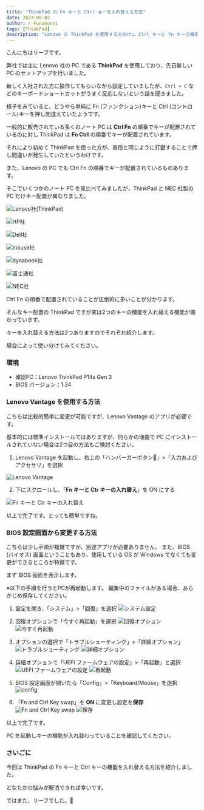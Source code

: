 ```yaml
---
title: "ThinkPad の Fn キーと Ctrl キーを入れ替える方法"
date: 2023-08-02
author: r-Funakoshi
tags: [ThinkPad]
description: "Lenovo の ThinkPad を使用する方向けに Ctrl キーと Fn キーの機能を入れ替える方法を紹介します。"
---
```


こんにちはリーフです。

弊社では主に Lenovo 社の PC である **ThinkPad** を使用しており、先日新しい PC のセットアップを行いました。

新しく入社された方に操作してもらいながら設定していましたが、`Ctrl + C` などのキーボードショートカットがうまく反応しないという話を聞きました。

様子をみていると、どうやら単純に Fn (ファンクション)キーと Ctrl (コントロール)キーを押し間違えていたようです。

一般的に販売されている多くのノート PC は **Ctrl Fn** の順番でキーが配置されているのに対し
ThinkPad は **Fn Ctrl** の順番でキーが配置されています。

それにより初めて ThinkPad を使った方が、普段と同じように打鍵することで押し間違いが発生していたというわけです。

また、Lenovo の PC でも Ctrl Fn の順番でキーが配置されているものあります。

そこでいくつかのノート PC を見比べてみましたが、ThinkPad と NEC 社製の PC だけキー配置が異なりました。

![Lenovo社(ThinkPad)](images/lenovo.png)

![HP社](images/hp.png "HP社")

![Dell社](images/dell.png "Dell社")

![mouse社](images/mouse.png "mouse社")

![dynabook社](images/dynabook.png "dynabook社")

![富士通社](images/fujitsu.png "富士通社")

![NEC社](images/nec.png "NEC社")

Ctrl Fn の順番で配置されていることが圧倒的に多いことが分かります。

そんなキー配置の ThinkPad ですが実は2つのキーの機能を入れ替える機能が備わっています。

キーを入れ替える方法は2つありますのでそれぞれ紹介します。

場合によって使い分けてみてください。

### 環境
- 確認PC：Lenovo ThinkPad P14s Gen 3
- BIOS バージョン：1.34

### Lenovo Vantage を使用する方法
こちらは比較的簡単に変更が可能ですが、Lenovo Vantage のアプリが必要です。

基本的には標準インストールではありますが、何らかの理由で PC にインストールされていない場合は2つ目の方法もご検討ください。

1. Lenovo Vantage を起動し、右上の「ハンバーガーボタン🍔」>「入力およびアクセサリ」を選択

![Lenovo Vantage](images/lenovovantage.png "Lenovo Vantage")

2. 下にスクロールし、「**Fn キーと Ctr キーの入れ替え**」を ON にする

![Fn キーと Ctr キーの入れ替え](images/on.png "Fn キーと Ctr キーの入れ替え")

以上で完了です。とっても簡単ですね。

### BIOS 設定画面から変更する方法
こちらは少し手順が複雑ですが、別途アプリが必要ありません。
また、BIOS (バイオス) 画面ということもあり、使用している OS が Windows でなくても変更ができるところが特徴です。

まず BIOS 画面を表示します。

※以下の手順を行うとPCが再起動します。
編集中のファイルがある場合、あらかじめ保存してください。

1. 設定を開き、「システム」>「回復」を選択
![システム設定](images/01.png "システム設定")

2. 回復オプションで「今すぐ再起動」を選択
![回復オプション](images/02.png "回復オプション")
![今すぐ再起動](images/03.png "今すぐ再起動")

3. オプションの選択で「トラブルシューティング」>「詳細オプション」
![トラブルシューティング](images/001.jpg "トラブルシューティング")
![詳細オプション](images/002.jpg "詳細オプション")

4. 詳細オプションで「UEFI ファームウェアの設定」>「再起動」と選択
![UEFI ファームウェアの設定](images/003.jpg "UEFI ファームウェアの設定")
![再起動](images/004.jpg "再起動")

5. BIOS 設定画面が開いたら「Config」>「Keyboard/Mouse」を選択
![config](images/005.jpg "config")

6. 「Fn and Ctrl Key swap」を **ON** に変更し設定を**保存**
![Fn and Ctrl Key swap](images/006.jpg "Fn and Ctrl Key swap")
![保存](images/007.jpg "保存")

以上で完了です。

PC を起動しキーの機能が入れ替わっていることを確認してください。

### さいごに
今回は ThinkPad の Fn キーと Ctrl キーの機能を入れ替える方法を紹介しました。

どなたかの悩みが解消できれば幸いです。

ではまた、リーフでした。🍃
